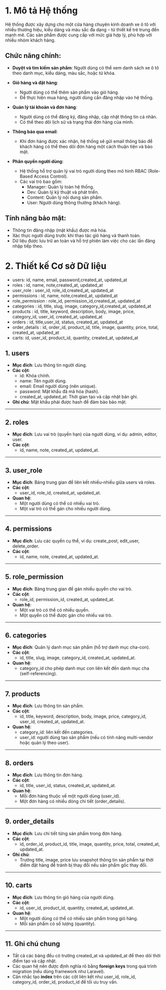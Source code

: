 # 1. Mô tả Hệ thống

Hệ thống được xây dựng cho một cửa hàng chuyên kinh doanh xe ô tô với nhiều thương hiệu, kiểu dáng và màu sắc đa dạng – từ thiết kế trẻ trung đến mạnh mẽ. Các sản phẩm được cung cấp với mức giá hợp lý, phù hợp với nhiều nhóm khách hàng.

## Chức năng chính:

- **Duyệt và tìm kiếm sản phẩm**: 
  Người dùng có thể xem danh sách xe ô tô theo danh mục, kiểu dáng, màu sắc, hoặc từ khóa.

- **Giỏ hàng và đặt hàng**:
  - Người dùng có thể thêm sản phẩm vào giỏ hàng.
  - Để thực hiện mua hàng, người dùng cần đăng nhập vào hệ thống.

- **Quản lý tài khoản và đơn hàng**:
  - Người dùng có thể đăng ký, đăng nhập, cập nhật thông tin cá nhân.
  - Có thể theo dõi lịch sử và trạng thái đơn hàng của mình.

- **Thông báo qua email**:
  - Khi đơn hàng được xác nhận, hệ thống sẽ gửi email thông báo để khách hàng có thể theo dõi đơn hàng một cách thuận tiện và bảo mật.

- **Phân quyền người dùng**:
  - Hệ thống hỗ trợ quản lý vai trò người dùng theo mô hình RBAC (Role-Based Access Control).
  - Các vai trò bao gồm:
    - Manager: Quản lý toàn hệ thống.
    - Dev: Quản lý kỹ thuật và phát triển.
    - Content: Quản lý nội dung sản phẩm.
    - User: Người dùng thông thường (khách hàng).

## Tính năng bảo mật:
- Thông tin đăng nhập (mật khẩu) được mã hóa.
- Xác thực người dùng trước khi thao tác giỏ hàng và thanh toán.
- Dữ liệu được lưu trữ an toàn và hỗ trợ phiên làm việc cho các lần đăng nhập tiếp theo.

# 2. Thiết kế Cơ sở Dữ liệu

+ users: id, name, email, password,created_at, updated_at
+ roles : id, name, note,created_at, updated_at
+ user_role : user_id, role_id,created_at, updated_at
+ permissions : id, name, note,created_at, updated_at
+ role_permission : role_id, permission_id,created_at, updated_at
+ categories :  id, title, slug, image, category_id,created_at, updated_at
+ products : id, title, keyword, description, body, image, price, category_id, user_id, created_at, updated_at
+ orders : id, title,user_id, status, created_at, updated_at
+ order_details :  id, order_id, product_id, title, image, quantity, price, total, created_at, updated_at
+ carts:  id, user_id, product_id, quantity, created_at, updated_at

## 1. users
- **Mục đích**: Lưu thông tin người dùng.
- **Các cột**:
  - id: Khóa chính.
  - name: Tên người dùng.
  - email: Email người dùng (nên unique).
  - password: Mật khẩu đã mã hóa (hash).
  - created_at, updated_at: Thời gian tạo và cập nhật bản ghi.
- **Ghi chú**: Mật khẩu phải được hash để đảm bảo bảo mật.

---

## 2. roles
- **Mục đích**: Lưu vai trò (quyền hạn) của người dùng, ví dụ: admin, editor, user.
- **Các cột**:
  - id, name, note, created_at, updated_at.

---

## 3. user_role
- **Mục đích**: Bảng trung gian để liên kết nhiều-nhiều giữa users và roles.
- **Các cột**:
  - user_id, role_id, created_at, updated_at.
- **Quan hệ**:
  - Một người dùng có thể có nhiều vai trò.
  - Một vai trò có thể gán cho nhiều người dùng.

---

## 4. permissions
- **Mục đích**: Lưu các quyền cụ thể, ví dụ: create_post, edit_user, delete_order.
- **Các cột**:
  - id, name, note, created_at, updated_at.

---

## 5. role_permission
- **Mục đích**: Bảng trung gian để gán nhiều quyền cho vai trò.
- **Các cột**:
  - role_id, permission_id, created_at, updated_at.
- **Quan hệ**:
  - Một vai trò có thể có nhiều quyền.
  - Một quyền có thể được gán cho nhiều vai trò.

---

## 6. categories
- **Mục đích**: Quản lý danh mục sản phẩm (hỗ trợ danh mục cha-con).
- **Các cột**:
  - id, title, slug, image, category_id, created_at, updated_at.
- **Quan hệ**:
  - category_id cho phép danh mục con liên kết đến danh mục cha (self-referencing).

---

## 7. products
- **Mục đích**: Lưu thông tin sản phẩm.
- **Các cột**:
  - id, title, keyword, description, body, image, price, category_id, user_id, created_at, updated_at.
- **Quan hệ**:
  - category_id: liên kết đến categories.
  - user_id: người dùng tạo sản phẩm (nếu có tính năng multi-vendor hoặc quản lý theo user).

---

## 8. orders
- **Mục đích**: Lưu thông tin đơn hàng.
- **Các cột**:
  - id, title, user_id, status, created_at, updated_at.
- **Quan hệ**:
  - Mỗi đơn hàng thuộc về một người dùng (user_id).
  - Một đơn hàng có nhiều dòng chi tiết (order_details).

---

## 9. order_details
- **Mục đích**: Lưu chi tiết từng sản phẩm trong đơn hàng.
- **Các cột**:
  - id, order_id, product_id, title, image, quantity, price, total, created_at, updated_at.
- **Ghi chú**:
  - Trường title, image, price lưu snapshot thông tin sản phẩm tại thời điểm đặt hàng để tránh bị thay đổi nếu sản phẩm gốc thay đổi.

---

## 10. carts
- **Mục đích**: Lưu thông tin giỏ hàng của người dùng.
- **Các cột**:
  - id, user_id, product_id, quantity, created_at, updated_at.
- **Quan hệ**:
  - Một người dùng có thể có nhiều sản phẩm trong giỏ hàng.
  - Mỗi sản phẩm có số lượng (quantity).

---

## 11. Ghi chú chung
- Tất cả các bảng đều có trường created_at và updated_at để theo dõi thời điểm tạo và cập nhật.
- Các quan hệ nên được định nghĩa rõ bằng **foreign keys** trong quá trình migration (nếu dùng framework như Laravel).
- Cân nhắc tạo **index** trên các cột liên kết như user_id, role_id, category_id, order_id, product_id để tối ưu truy vấn.


